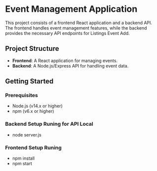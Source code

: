 # Event Management Application

This project consists of a frontend React application and a backend API. The frontend handles event management features, while the backend provides the necessary API endpoints for Listings Event Add.

## Project Structure

- **Frontend**: A React application for managing events.
- **Backend**: A Node.js/Express API for handling event data.

## Getting Started

### Prerequisites

- Node.js (v14.x or higher)
- npm (v6.x or higher)

### Backend Setup Runing for API Local
- node server.js

### Frontend Setup Runing
- npm install
- npm start
